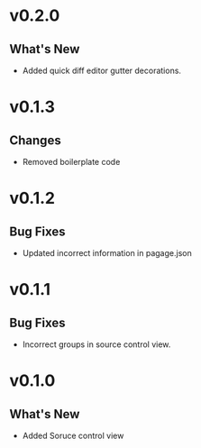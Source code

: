 **v0.2.0**
=============================================

## What's New
  - Added quick diff editor gutter decorations.

**v0.1.3**
=============================================

## Changes
  - Removed boilerplate code

**v0.1.2**
=============================================

## Bug Fixes
  - Updated incorrect information in pagage.json

**v0.1.1**
=============================================

## Bug Fixes
  - Incorrect groups in source control view.

**v0.1.0**
=============================================

## What's New
  - Added Soruce control view